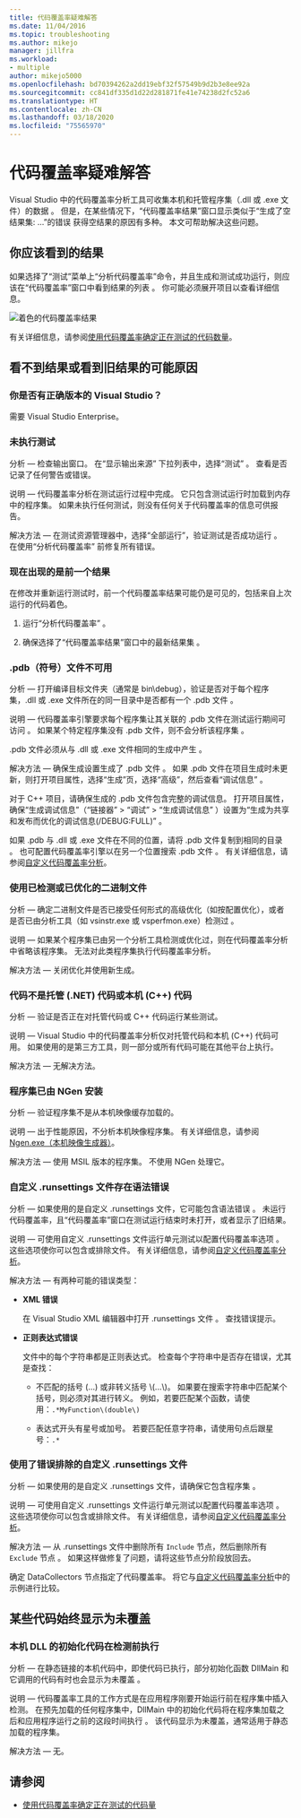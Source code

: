```yaml
---
title: 代码覆盖率疑难解答
ms.date: 11/04/2016
ms.topic: troubleshooting
ms.author: mikejo
manager: jillfra
ms.workload:
- multiple
author: mikejo5000
ms.openlocfilehash: bd70394262a2dd19ebf32f57549b9d2b3e8ee92a
ms.sourcegitcommit: cc841df335d1d22d281871fe41e74238d2fc52a6
ms.translationtype: HT
ms.contentlocale: zh-CN
ms.lasthandoff: 03/18/2020
ms.locfileid: "75565970"
---
```

# <a name="troubleshoot-code-coverage"></a>代码覆盖率疑难解答

Visual Studio 中的代码覆盖率分析工具可收集本机和托管程序集（.dll 或 .exe 文件）的数据   。 但是，在某些情况下，“代码覆盖率结果”窗口显示类似于“生成了空结果集: ...”的错误  获得空结果的原因有多种。 本文可帮助解决这些问题。

## <a name="what-you-should-see"></a>你应该看到的结果

如果选择了“测试”菜单上“分析代码覆盖率”命令，并且生成和测试成功运行，则应该在“代码覆盖率”窗口中看到结果的列表    。 你可能必须展开项目以查看详细信息。

![着色的代码覆盖率结果](../test/media/codecoverage1.png)

有关详细信息，请参阅[使用代码覆盖率确定正在测试的代码数量](../test/using-code-coverage-to-determine-how-much-code-is-being-tested.md)。

## <a name="possible-reasons-for-seeing-no-results-or-old-results"></a>看不到结果或看到旧结果的可能原因

### <a name="do-you-have-the-right-edition-of-visual-studio"></a>你是否有正确版本的 Visual Studio？

需要 Visual Studio Enterprise。

### <a name="no-tests-were-executed"></a>未执行测试

分析 &mdash; 检查输出窗口。 在“显示输出来源”  下拉列表中，选择“测试”  。 查看是否记录了任何警告或错误。

说明 &mdash; 代码覆盖率分析在测试运行过程中完成。 它只包含测试运行时加载到内存中的程序集。 如果未执行任何测试，则没有任何关于代码覆盖率的信息可供报告。

解决方法 &mdash; 在测试资源管理器中，选择“全部运行”，验证测试是否成功运行  。 在使用“分析代码覆盖率”  前修复所有错误。

### <a name="youre-looking-at-a-previous-result"></a>现在出现的是前一个结果

在修改并重新运行测试时，前一个代码覆盖率结果可能仍是可见的，包括来自上次运行的代码着色。

1. 运行“分析代码覆盖率”  。

2. 确保选择了“代码覆盖率结果”窗口中的最新结果集  。

### <a name="pdb-symbol-files-are-unavailable"></a>.pdb（符号）文件不可用

分析 &mdash; 打开编译目标文件夹（通常是 bin\debug），验证是否对于每个程序集，.dll 或 .exe 文件所在的同一目录中是否都有一个 .pdb 文件     。

说明 &mdash; 代码覆盖率引擎要求每个程序集让其关联的 .pdb 文件在测试运行期间可访问  。 如果某个特定程序集没有 .pdb 文件，则不会分析该程序集  。

.pdb 文件必须从与 .dll 或 .exe 文件相同的生成中产生    。

解决方法 &mdash; 确保生成设置生成了 .pdb 文件  。 如果 .pdb 文件在项目生成时未更新，则打开项目属性，选择“生成”页，选择“高级”，然后查看“调试信息”     。

对于 C++ 项目，请确保生成的 .pdb 文件包含完整的调试信息。 打开项目属性，确保“生成调试信息”（“链接器”   > “调试”   > “生成调试信息”  ）设置为“生成为共享和发布而优化的调试信息(/DEBUG:FULL)”  。

如果 .pdb 与 .dll 或 .exe 文件在不同的位置，请将 .pdb 文件复制到相同的目录     。 也可配置代码覆盖率引擎以在另一个位置搜索 .pdb 文件  。 有关详细信息，请参阅[自定义代码覆盖率分析](../test/customizing-code-coverage-analysis.md)。

### <a name="use-an-instrumented-or-optimized-binary"></a>使用已检测或已优化的二进制文件

分析 &mdash; 确定二进制文件是否已接受任何形式的高级优化（如按配置优化），或者是否已由分析工具（如 vsinstr.exe 或 vsperfmon.exe）检测过   。

说明 &mdash; 如果某个程序集已由另一个分析工具检测或优化过，则在代码覆盖率分析中省略该程序集。 无法对此类程序集执行代码覆盖率分析。

解决方法 &mdash; 关闭优化并使用新生成。

### <a name="code-is-not-managed-net-or-native-c-code"></a>代码不是托管 (.NET) 代码或本机 (C++) 代码

分析 &mdash; 验证是否正在对托管代码或 C++ 代码运行某些测试。

说明 &mdash; Visual Studio 中的代码覆盖率分析仅对托管代码和本机 (C++) 代码可用。 如果使用的是第三方工具，则一部分或所有代码可能在其他平台上执行。

解决方法 &mdash; 无解决方法。

### <a name="assembly-has-been-installed-by-ngen"></a>程序集已由 NGen 安装

分析 &mdash; 验证程序集不是从本机映像缓存加载的。

说明 &mdash; 出于性能原因，不分析本机映像程序集。 有关详细信息，请参阅 [Ngen.exe（本机映像生成器）](/dotnet/framework/tools/ngen-exe-native-image-generator)。

解决方法 &mdash; 使用 MSIL 版本的程序集。 不使用 NGen 处理它。

### <a name="custom-runsettings-file-with-bad-syntax"></a>自定义 .runsettings 文件存在语法错误

分析 &mdash; 如果使用的是自定义 .runsettings 文件，它可能包含语法错误  。 未运行代码覆盖率，且“代码覆盖率”窗口在测试运行结束时未打开，或者显示了旧结果。

说明 &mdash; 可使用自定义 .runsettings 文件运行单元测试以配置代码覆盖率选项  。 这些选项使你可以包含或排除文件。 有关详细信息，请参阅[自定义代码覆盖率分析](../test/customizing-code-coverage-analysis.md)。

解决方法 &mdash; 有两种可能的错误类型：

- **XML 错误**

     在 Visual Studio XML 编辑器中打开 .runsettings 文件  。 查找错误提示。

- **正则表达式错误**

  文件中的每个字符串都是正则表达式。 检查每个字符串中是否存在错误，尤其是查找：

  - 不匹配的括号 (...) 或非转义括号 \\(...\\)。 如果要在搜索字符串中匹配某个括号，则必须对其进行转义。 例如，若要匹配某个函数，请使用：`.*MyFunction\(double\)`

  - 表达式开头有星号或加号。 若要匹配任意字符串，请使用句点后跟星号：`.*`

### <a name="custom-runsettings-file-with-incorrect-exclusions"></a>使用了错误排除的自定义 .runsettings 文件

分析 &mdash; 如果使用的是自定义 .runsettings 文件，请确保它包含程序集  。

说明 &mdash; 可使用自定义 .runsettings 文件运行单元测试以配置代码覆盖率选项  。 这些选项使你可以包含或排除文件。 有关详细信息，请参阅[自定义代码覆盖率分析](../test/customizing-code-coverage-analysis.md)。

解决方法 &mdash; 从 .runsettings 文件中删除所有 `Include` 节点，然后删除所有 `Exclude` 节点  。 如果这样做修复了问题，请将这些节点分阶段放回去。

确定 DataCollectors 节点指定了代码覆盖率。 将它与[自定义代码覆盖率分析](../test/customizing-code-coverage-analysis.md)中的示例进行比较。

## <a name="some-code-is-always-shown-as-not-covered"></a>某些代码始终显示为未覆盖

### <a name="initialization-code-in-native-dlls-is-executed-before-instrumentation"></a>本机 DLL 的初始化代码在检测前执行

分析 &mdash; 在静态链接的本机代码中，即使代码已执行，部分初始化函数 DllMain 和它调用的代码有时也会显示为未覆盖  。

说明 &mdash; 代码覆盖率工具的工作方式是在应用程序刚要开始运行前在程序集中插入检测。 在预先加载的任何程序集中，DllMain 中的初始化代码将在程序集加载之后和应用程序运行之前的这段时间执行  。 该代码显示为未覆盖，通常适用于静态加载的程序集。

解决方法 &mdash; 无。

## <a name="see-also"></a>请参阅

- [使用代码覆盖率确定正在测试的代码量](../test/using-code-coverage-to-determine-how-much-code-is-being-tested.md)
